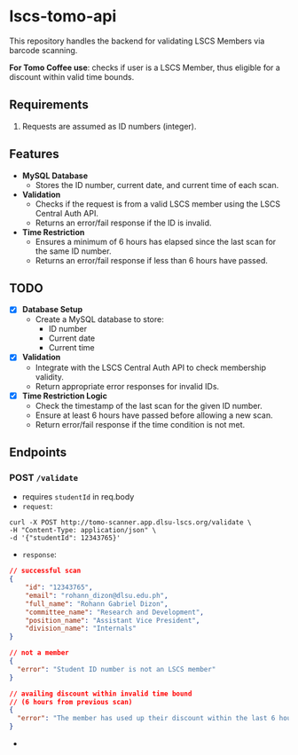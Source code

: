 # lscs-tomo-api

This repository handles the backend for validating LSCS Members via barcode scanning. 

**For Tomo Coffee use**: checks if user is a LSCS Member, thus eligible for a discount within valid time bounds.

## Requirements
1. Requests are assumed as ID numbers (integer).

## Features
- **MySQL Database**
  - Stores the ID number, current date, and current time of each scan.
- **Validation**
  - Checks if the request is from a valid LSCS member using the LSCS Central Auth API.
  - Returns an error/fail response if the ID is invalid.
- **Time Restriction**
  - Ensures a minimum of 6 hours has elapsed since the last scan for the same ID number.
  - Returns an error/fail response if less than 6 hours have passed.

## TODO
- [x] **Database Setup**
  - Create a MySQL database to store:
    - ID number
    - Current date
    - Current time
- [x] **Validation**
  - Integrate with the LSCS Central Auth API to check membership validity.
  - Return appropriate error responses for invalid IDs.
- [x] **Time Restriction Logic**
  - Check the timestamp of the last scan for the given ID number.
  - Ensure at least 6 hours have passed before allowing a new scan.
  - Return error/fail response if the time condition is not met.

## Endpoints

### **POST `/validate`**
* requires `studentId` in req.body
* `request`:
```pwsh
curl -X POST http://tomo-scanner.app.dlsu-lscs.org/validate \
-H "Content-Type: application/json" \
-d '{"studentId": 12343765}'
```
* `response`:
```json
// successful scan
{
    "id": "12343765",
    "email": "rohann_dizon@dlsu.edu.ph",
    "full_name": "Rohann Gabriel Dizon",
    "committee_name": "Research and Development",
    "position_name": "Assistant Vice President",
    "division_name": "Internals"
}

// not a member
{ 
  "error": "Student ID number is not an LSCS member"
}

// availing discount within invalid time bound
// (6 hours from previous scan)
{
  "error": "The member has used up their discount within the last 6 hours."
}
```

* 
